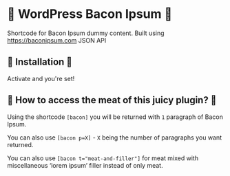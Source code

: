 # 🥓 WordPress Bacon Ipsum 🥓
Shortcode for Bacon Ipsum dummy content. Built using https://baconipsum.com JSON API

## 🥓 Installation 🥓
Activate and you're set!

## 🥓 How to access the meat of this juicy plugin? 🥓

Using the shortcode `[bacon]` you will be returned with `1` paragraph of Bacon Ipsum.

You can also use `[bacon p=X]` - `X` being the number of paragraphs you want returned.

You can also use `[bacon t="meat-and-filler"]` for meat mixed with miscellaneous ‘lorem ipsum’ filler instead of only meat.
